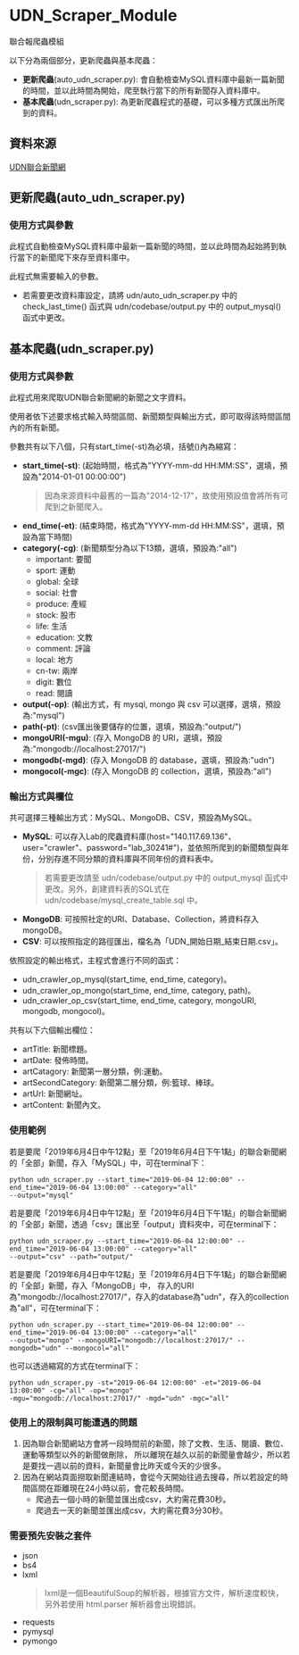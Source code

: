 # UDN_Scraper_Module
聯合報爬蟲模組

以下分為兩個部分，更新爬蟲與基本爬蟲：
+ **更新爬蟲**(auto_udn_scraper.py): 會自動檢查MySQL資料庫中最新一篇新聞的時間，並以此時間為開始，爬至執行當下的所有新聞存入資料庫中。
+ **基本爬蟲**(udn_scraper.py): 為更新爬蟲程式的基礎，可以多種方式匯出所爬到的資料。

## 資料來源
<a href="https://udn.com/news/index">UDN聯合新聞網</a>

## 更新爬蟲(auto_udn_scraper.py)

### 使用方式與參數

此程式自動檢查MySQL資料庫中最新一篇新聞的時間，並以此時間為起始將到執行當下的新聞爬下來存至資料庫中。

此程式無需要輸入的參數。
+ 若需要更改資料庫設定，請將 udn/auto_udn_scraper.py 中的 check_last_time() 函式與 udn/codebase/output.py 中的 output_mysql() 函式中更改。

## 基本爬蟲(udn_scraper.py)

### 使用方式與參數

此程式用來爬取UDN聯合新聞網的新聞之文字資料。

使用者依下述要求格式輸入時間區間、新聞類型與輸出方式，即可取得該時間區間內的所有新聞。

參數共有以下八個，只有start_time(-st)為必填，括號()內為縮寫：
+ **start_time(-st)**: (起始時間，格式為"YYYY-mm-dd HH:MM:SS"，選填，預設為"2014-01-01 00:00:00")
    > 因為來源資料中最舊的一篇為"2014-12-17"，故使用預設值會將所有可爬到之新聞爬入。
+ **end_time(-et)**: (結束時間，格式為"YYYY-mm-dd HH:MM:SS"，選填，預設為當下時間)
+ **category(-cg)**: (新聞類型分為以下13類，選填，預設為:"all")
    + important: 要聞
    + sport: 運動
    + global: 全球
    + social: 社會
    + produce: 產經
    + stock: 股市
    + life: 生活
    + education: 文教
    + comment: 評論
    + local: 地方
    + cn-tw: 兩岸
    + digit: 數位
    + read: 閱讀
+ **output(-op)**: (輸出方式，有 mysql, mongo 與 csv 可以選擇，選填，預設為:"mysql")
+ **path(-pt)**: (csv匯出後要儲存的位置，選填，預設為:"output/")
+ **mongoURI(-mgu)**: (存入 MongoDB 的 URI，選填，預設為:"mongodb://localhost:27017/")
+ **mongodb(-mgd)**: (存入 MongoDB 的 database，選填，預設為:"udn")
+ **mongocol(-mgc)**: (存入 MongoDB 的 collection，選填，預設為:"all")

### 輸出方式與欄位

共可選擇三種輸出方式：MySQL、MongoDB、CSV，預設為MySQL。
+ **MySQL**: 可以存入Lab的爬蟲資料庫(host="140.117.69.136"、user="crawler"、password="lab_30241#")，並依照所爬到的新聞類型與年份，分別存進不同分類的資料庫與不同年份的資料表中。
    > 若需要更改請至 udn/codebase/output.py 中的 output_mysql 函式中更改。另外，創建資料表的SQL式在 udn/codebase/mysql_create_table.sql 中。
+ **MongoDB**: 可按照社定的URI、Database、Collection，將資料存入mongoDB。
+ **CSV**: 可以按照指定的路徑匯出，檔名為「UDN_開始日期_結束日期.csv」。

依照設定的輸出格式，主程式會進行不同的函式：
+ udn_crawler_op_mysql(start_time, end_time, category)。
+ udn_crawler_op_mongo(start_time, end_time, category, path)。
+ udn_crawler_op_csv(start_time, end_time, category, mongoURI, mongodb, mongocol)。

共有以下六個輸出欄位：
+ artTitle: 新聞標題。
+ artDate: 發佈時間。
+ artCatagory: 新聞第一層分類，例:運動。
+ artSecondCategory: 新聞第二層分類，例:籃球、棒球。
+ artUrl: 新聞網址。
+ artContent: 新聞內文。

### 使用範例

若是要爬「2019年6月4日中午12點」至「2019年6月4日下午1點」的聯合新聞網的「全部」新聞，存入「MySQL」中，可在terminal下：
```
python udn_scraper.py --start_time="2019-06-04 12:00:00" --end_time="2019-06-04 13:00:00" --category="all" 
--output="mysql"
```
若是要爬「2019年6月4日中午12點」至「2019年6月4日下午1點」的聯合新聞網的「全部」新聞，透過「csv」匯出至「output」資料夾中，可在terminal下：
```
python udn_scraper.py --start_time="2019-06-04 12:00:00" --end_time="2019-06-04 13:00:00" --category="all" 
--output="csv" --path="output/"
```
若是要爬「2019年6月4日中午12點」至「2019年6月4日下午1點」的聯合新聞網的「全部」新聞，存入「MongoDB」中，
存入的URI為"mongodb://localhost:27017/"，存入的database為"udn"，存入的collection為"all"，可在terminal下：
```
python udn_scraper.py --start_time="2019-06-04 12:00:00" --end_time="2019-06-04 13:00:00" --category="all" 
--output="mongo" --mongoURI="mongodb://localhost:27017/" --mongodb="udn" --mongocol="all"
```
也可以透過縮寫的方式在terminal下：
```
python udn_scraper.py -st="2019-06-04 12:00:00" -et="2019-06-04 13:00:00" -cg="all" -op="mongo" 
-mgu="mongodb://localhost:27017/" -mgd="udn" -mgc="all"
```

### 使用上的限制與可能遭遇的問題

1. 因為聯合新聞網站方會將一段時間前的新聞，除了文教、生活、閱讀、數位、運動等類型以外的新聞做刪除，
所以離現在越久以前的新聞量會越少，所以若是要找一週以前的資料，新聞量會比昨天或今天的少很多。
2. 因為在網站頁面撈取新聞連結時，會從今天開始往過去搜尋，所以若設定的時間區間在距離現在24小時以前，會花較長時間。
    + 爬過去一個小時的新聞並匯出成csv，大約需花費30秒。
    + 爬過去一天的新聞並匯出成csv，大約需花費3分30秒。

### 需要預先安裝之套件

+ json
+ bs4
+ lxml
    > lxml是一個BeautifulSoup的解析器，根據官方文件，解析速度較快，另外若使用 html.parser 解析器會出現錯誤。
+ requests
+ pymysql
+ pymongo


